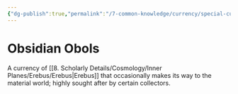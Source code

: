 ```yaml
---
{"dg-publish":true,"permalink":"/7-common-knowledge/currency/special-currency/obols/","noteIcon":""}
---
```


# Obsidian Obols

A currency of [[8. Scholarly Details/Cosmology/Inner Planes/Erebus/Erebus\|Erebus]] that occasionally makes its way to the material world; highly sought after by certain collectors. 